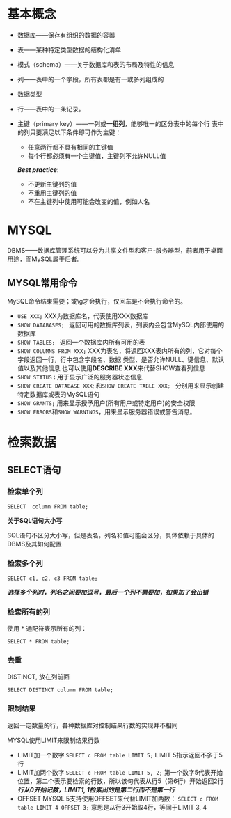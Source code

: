# 基本概念

+ 数据库——保存有组织的数据的容器

+ 表——某种特定类型数据的结构化清单

+ 模式（schema）——关于数据库和表的布局及特性的信息

+ 列——表中的一个字段，所有表都是有一或多列组成的

+ 数据类型

+ 行——表中的一条记录。

+ 主键（primary key）——一列或**一组列**，能够唯一的区分表中的每个行
  表中的列只要满足以下条件即可作为主键：

  - 任意两行都不具有相同的主键值
  - 每个行都必须有一个主键值，主键列不允许NULL值

  ***Best practice***:

  * 不更新主键列的值
  * 不重用主键列的值
  * 不在主键列中使用可能会改变的值，例如人名

# MYSQL

DBMS——数据库管理系统可以分为共享文件型和客户-服务器型，前者用于桌面用途，而MySQL属于后者。

## MYSQL常用命令

MySQL命令结束需要；或\g才会执行，仅回车是不会执行命令的。

+ ```USE XXX;```  XXX为数据库名，代表使用XXX数据库
+ ```SHOW DATABASES; ``` 返回可用的数据库列表，列表内会包含MySQL内部使用的数据库
+ ```SHOW TABLES; ``` 返回一个数据库内所有可用的表
+ ```SHOW COLUMNS FROM XXX;``` XXX为表名，将返回XXX表内所有的列，它对每个字段返回一行，行中包含字段名、数据 类型、是否允许NULL、键信息、默认值以及其他信息 也可以使用**DESCRIBE XXX**来代替SHOW查看列信息
+ ```SHOW STATUS；```用于显示广泛的服务器状态信息
+ ```SHOW CREATE DATABASE XXX```; 和```SHOW CREATE TABLE XXX; ``` 分别用来显示创建特定数据库或表的MySQL语句
+ ```SHOW GRANTS;```  用来显示授予用户(所有用户或特定用户)的安全权限
+ ```SHOW ERRORS```和```SHOW WARNINGS```，用来显示服务器错误或警告消息。

# 检索数据

## SELECT语句

### 检索单个列

```SELECT  column FROM table;```

**关于SQL语句大小写**

SQL语句不区分大小写，但是表名，列名和值可能会区分，具体依赖于具体的DBMS及其如何配置

### 检索多个列

```SELECT c1, c2, c3 FROM table;```

***选择多个列时，列名之间要加逗号，最后一个列不需要加，如果加了会出错***

### 检索所有的列

使用 * 通配符表示所有的列：

```SELECT * FROM table;```

### 去重

DISTINCT, 放在列前面

```SELECT DISTINCT column FROM table;```

### 限制结果

返回一定数量的行，各种数据库对控制结果行数的实现并不相同

MYSQL使用LIMIT来限制结果行数

+ LIMIT加一个数字
  ```SELECT c FROM table LIMIT 5;``` LIMIT 5指示返回不多于5行
+ LIMIT加两个数字
  ```SELECT c FROM table LIMIT 5, 2;``` 第一个数字5代表开始位置，第二个表示要检索的行数，所以该句代表从行5（第6行）开始返回2行
  ***行从0开始记数，LIMIT1, 1检索出的是第二行而不是第一行***
+ OFFSET
  MYSQL 5支持使用OFFSET来代替LIMIT加两数：
  ```SELECT c FROM table LIMIT 4 OFFSET 3;``` 意思是从行3开始取4行，等同于LIMIT 3, 4









